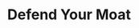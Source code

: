 ---
title: "Defend Your Moat"
slug: "defend-your-moat"
draft: false
is_upcoming: true
event_date: "2023-12-12"
image: "img/resources/defend-your-moat-webinar.jpg"
name: "Defend Your Moat: 4 Practical AI Strategies for 2024"
description: "How should business and tech leaders approach 2024? We've talked to hundreds of leaders over the past year and worked on a variety of machine learning projects, including fine-tuning multiple open source LLMs. In this webinar, we'll share our strategic framework with 4 sensible (and cost effective) approaches you and your organization can implement to defend and deepen your moat in 2024 and beyond."
events: ['Webinar']
registration_link: "https://us06web.zoom.us/webinar/register/6017013025890/WN_DMqpJPulQY-_0-RpVJklGg#/registration"
call_to_action: Register for Webinar
video_link: 
audio_link:
categories: ['Video']
presenters: ['Edwin Schmierer', 'Benjamin Bengfort']
topics: ['ML/AI']
---